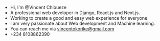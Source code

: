 - Hi, I’m @Vincent Chibueze
- A professional web developer in Django, React.js and Next.js.
- Working to create a good and easy web experience for everyone.
- I am very passionate about Web development and Machine learning.
- You can reach me via vincentokorike@gmail.com
- +234 8108862390
